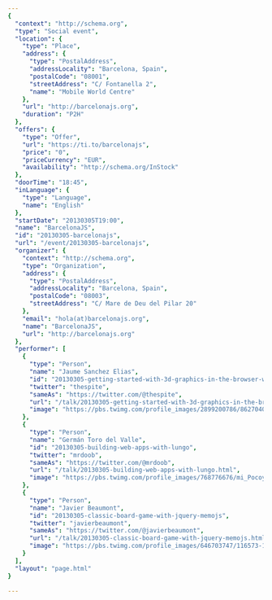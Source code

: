 ```yaml
---
{
  "context": "http://schema.org",
  "type": "Social event",
  "location": {
    "type": "Place",
    "address": {
      "type": "PostalAddress",
      "addressLocality": "Barcelona, Spain",
      "postalCode": "08001",
      "streetAddress": "C/ Fontanella 2",
      "name": "Mobile World Centre"
    },
    "url": "http://barcelonajs.org",
    "duration": "P2H"
  },
  "offers": {
    "type": "Offer",
    "url": "https://ti.to/barcelonajs",
    "price": "0",
    "priceCurrency": "EUR",
    "availability": "http://schema.org/InStock"
  },
  "doorTime": "18:45",
  "inLanguage": {
    "type": "Language",
    "name": "English"
  },
  "startDate": "20130305T19:00",
  "name": "BarcelonaJS",
  "id": "20130305-barcelonajs",
  "url": "/event/20130305-barcelonajs",
  "organizer": {
    "context": "http://schema.org",
    "type": "Organization",
    "address": {
      "type": "PostalAddress",
      "addressLocality": "Barcelona, Spain",
      "postalCode": "08003",
      "streetAddress": "C/ Mare de Deu del Pilar 20"
    },
    "email": "hola(at)barcelonajs.org",
    "name": "BarcelonaJS",
    "url": "http://barcelonajs.org"
  },
  "performer": [
    {
      "type": "Person",
      "name": "Jaume Sanchez Elias",
      "id": "20130305-getting-started-with-3d-graphics-in-the-browser-with-webgl-and-threejs",
      "twitter": "thespite",
      "sameAs": "https://twitter.com/@thespite",
      "url": "/talk/20130305-getting-started-with-3d-graphics-in-the-browser-with-webgl-and-threejs.html",
      "image": "https://pbs.twimg.com/profile_images/2899200786/8627040d4affe3d9ff80c9e861f8ba34.png"
    },
    {
      "type": "Person",
      "name": "Germán Toro del Valle",
      "id": "20130305-building-web-apps-with-lungo",
      "twitter": "mrdoob",
      "sameAs": "https://twitter.com/@mrdoob",
      "url": "/talk/20130305-building-web-apps-with-lungo.html",
      "image": "https://pbs.twimg.com/profile_images/768776676/mi_Pocoy__Messenger.jpg"
    },
    {
      "type": "Person",
      "name": "Javier Beaumont",
      "id": "20130305-classic-board-game-with-jquery-memojs",
      "twitter": "javierbeaumont",
      "sameAs": "https://twitter.com/@javierbeaumont",
      "url": "/talk/20130305-classic-board-game-with-jquery-memojs.html",
      "image": "https://pbs.twimg.com/profile_images/646703747/116573-160-20100121214957.jpeg"
    }
  ],
  "layout": "page.html"
}

---
```

